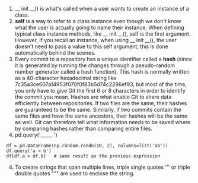 
1. __ init __() is what's called when a user wants to create an instance of a class.
2. **self** is a way to refer to a class instance even though we don't know what the user is actually going to name their instance.
When defining typical class instance methods, like __ init __(), self is the first argument. However, if you recall an instance, when using __ init __(), the user doesn't need to pass a value to this self argument; this is done automatically behind the scenes.
3. Every commit to a repository has a unique identifier called a **hash** (since it is generated by running the changes through a pseudo-random number generator called a hash function). This hash is normally written as a 40-character hexadecimal string like 7c35a3ce607a14953f070f0f83b5d74c2296ef93, but most of the time, you only have to give Git the first 6 or 8 characters in order to identify the commit you mean.
Hashes are what enable Git to share data efficiently between repositories. If two files are the same, their hashes are guaranteed to be the same. Similarly, if two commits contain the same files and have the same ancestors, their hashes will be the same as well. Git can therefore tell what information needs to be saved where by comparing hashes rather than comparing entire files.
3. pd.query('_____ ')
``` 
df = pd.DataFrame(np.random.randn(10, 2), columns=list('ab'))
df.query('a > b')
df[df.a > df.b]   # same result as the previous expression
```

4. To create strings that span multiple lines, triple single quotes ''' or triple double quotes """ are used to enclose the string.